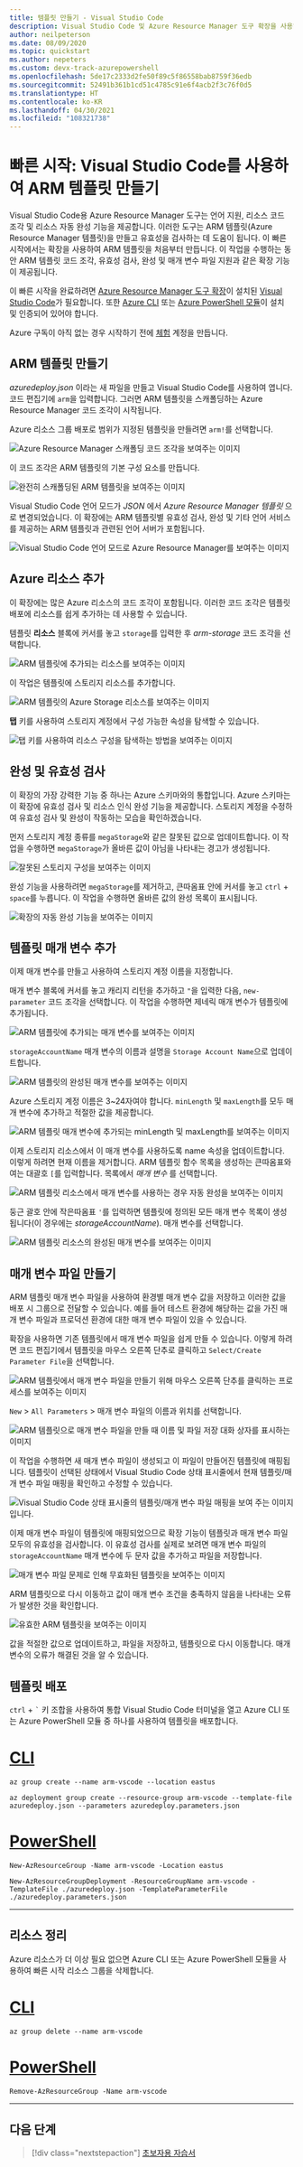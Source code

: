 ```yaml
---
title: 템플릿 만들기 - Visual Studio Code
description: Visual Studio Code 및 Azure Resource Manager 도구 확장을 사용하여 ARM 템플릿(Azure Resource Manager 템플릿)에 대해 작업합니다.
author: neilpeterson
ms.date: 08/09/2020
ms.topic: quickstart
ms.author: nepeters
ms.custom: devx-track-azurepowershell
ms.openlocfilehash: 5de17c2333d2fe50f89c5f86558bab8759f36edb
ms.sourcegitcommit: 52491b361b1cd51c4785c91e6f4acb2f3c76f0d5
ms.translationtype: HT
ms.contentlocale: ko-KR
ms.lasthandoff: 04/30/2021
ms.locfileid: "108321738"
---
```

# <a name="quickstart-create-arm-templates-with-visual-studio-code"></a>빠른 시작: Visual Studio Code를 사용하여 ARM 템플릿 만들기

Visual Studio Code용 Azure Resource Manager 도구는 언어 지원, 리소스 코드 조각 및 리소스 자동 완성 기능을 제공합니다. 이러한 도구는 ARM 템플릿(Azure Resource Manager 템플릿)을 만들고 유효성을 검사하는 데 도움이 됩니다. 이 빠른 시작에서는 확장을 사용하여 ARM 템플릿을 처음부터 만듭니다. 이 작업을 수행하는 동안 ARM 템플릿 코드 조각, 유효성 검사, 완성 및 매개 변수 파일 지원과 같은 확장 기능이 제공됩니다.

이 빠른 시작을 완료하려면 [Azure Resource Manager 도구 확장](https://marketplace.visualstudio.com/items?itemName=msazurermtools.azurerm-vscode-tools)이 설치된 [Visual Studio Code](https://code.visualstudio.com/)가 필요합니다. 또한 [Azure CLI](/cli/azure/) 또는 [Azure PowerShell 모듈](/powershell/azure/new-azureps-module-az)이 설치 및 인증되어 있어야 합니다.

Azure 구독이 아직 없는 경우 시작하기 전에 [체험](https://azure.microsoft.com/free/) 계정을 만듭니다.

## <a name="create-an-arm-template"></a>ARM 템플릿 만들기

*azuredeploy.json* 이라는 새 파일을 만들고 Visual Studio Code를 사용하여 엽니다. 코드 편집기에 `arm`을 입력합니다. 그러면 ARM 템플릿을 스캐폴딩하는 Azure Resource Manager 코드 조각이 시작됩니다.

Azure 리소스 그룹 배포로 범위가 지정된 템플릿을 만들려면 `arm!`를 선택합니다.

![Azure Resource Manager 스캐폴딩 코드 조각을 보여주는 이미지](./media/quickstart-create-templates-use-visual-studio-code/1.png)

이 코드 조각은 ARM 템플릿의 기본 구성 요소를 만듭니다.

![완전히 스캐폴딩된 ARM 템플릿을 보여주는 이미지](./media/quickstart-create-templates-use-visual-studio-code/2.png)

Visual Studio Code 언어 모드가 *JSON* 에서 *Azure Resource Manager 템플릿* 으로 변경되었습니다. 이 확장에는 ARM 템플릿별 유효성 검사, 완성 및 기타 언어 서비스를 제공하는 ARM 템플릿과 관련된 언어 서버가 포함됩니다.

![Visual Studio Code 언어 모드로 Azure Resource Manager를 보여주는 이미지](./media/quickstart-create-templates-use-visual-studio-code/3.png)

## <a name="add-an-azure-resource"></a>Azure 리소스 추가

이 확장에는 많은 Azure 리소스의 코드 조각이 포함됩니다. 이러한 코드 조각은 템플릿 배포에 리소스를 쉽게 추가하는 데 사용할 수 있습니다.

템플릿 **리소스** 블록에 커서를 놓고 `storage`를 입력한 후 *arm-storage* 코드 조각을 선택합니다.

![ARM 템플릿에 추가되는 리소스를 보여주는 이미지](./media/quickstart-create-templates-use-visual-studio-code/4.png)

이 작업은 템플릿에 스토리지 리소스를 추가합니다.

![ARM 템플릿의 Azure Storage 리소스를 보여주는 이미지](./media/quickstart-create-templates-use-visual-studio-code/5.png)

**탭** 키를 사용하여 스토리지 계정에서 구성 가능한 속성을 탐색할 수 있습니다.

![탭 키를 사용하여 리소스 구성을 탐색하는 방법을 보여주는 이미지](./media/quickstart-create-templates-use-visual-studio-code/6.png)

## <a name="completion-and-validation"></a>완성 및 유효성 검사

이 확장의 가장 강력한 기능 중 하나는 Azure 스키마와의 통합입니다. Azure 스키마는 이 확장에 유효성 검사 및 리소스 인식 완성 기능을 제공합니다. 스토리지 계정을 수정하여 유효성 검사 및 완성이 작동하는 모습을 확인하겠습니다.

먼저 스토리지 계정 종류를 `megaStorage`와 같은 잘못된 값으로 업데이트합니다. 이 작업을 수행하면 `megaStorage`가 올바른 값이 아님을 나타내는 경고가 생성됩니다.

![잘못된 스토리지 구성을 보여주는 이미지](./media/quickstart-create-templates-use-visual-studio-code/7.png)

완성 기능을 사용하려면 `megaStorage`를 제거하고, 큰따옴표 안에 커서를 놓고 `ctrl` + `space`를 누릅니다. 이 작업을 수행하면 올바른 값의 완성 목록이 표시됩니다.

![확장의 자동 완성 기능을 보여주는 이미지](./media/quickstart-create-templates-use-visual-studio-code/8.png)

## <a name="add-template-parameters"></a>템플릿 매개 변수 추가

이제 매개 변수를 만들고 사용하여 스토리지 계정 이름을 지정합니다.

매개 변수 블록에 커서를 놓고 캐리지 리턴을 추가하고 `"`을 입력한 다음, `new-parameter` 코드 조각을 선택합니다. 이 작업을 수행하면 제네릭 매개 변수가 템플릿에 추가됩니다.

![ARM 템플릿에 추가되는 매개 변수를 보여주는 이미지](./media/quickstart-create-templates-use-visual-studio-code/9.png)

`storageAccountName` 매개 변수의 이름과 설명을 `Storage Account Name`으로 업데이트합니다.

![ARM 템플릿의 완성된 매개 변수를 보여주는 이미지](./media/quickstart-create-templates-use-visual-studio-code/10.png)

Azure 스토리지 계정 이름은 3~24자여야 합니다. `minLength` 및 `maxLength`를 모두 매개 변수에 추가하고 적절한 값을 제공합니다.

![ARM 템플릿 매개 변수에 추가되는 minLength 및 maxLength를 보여주는 이미지](./media/quickstart-create-templates-use-visual-studio-code/11.png)

이제 스토리지 리소스에서 이 매개 변수를 사용하도록 name 속성을 업데이트합니다. 이렇게 하려면 현재 이름을 제거합니다. ARM 템플릿 함수 목록을 생성하는 큰따옴표와 여는 대괄호 `[`를 입력합니다. 목록에서 *매개 변수* 를 선택합니다.

![ARM 템플릿 리소스에서 매개 변수를 사용하는 경우 자동 완성을 보여주는 이미지](./media/quickstart-create-templates-use-visual-studio-code/12.png)

둥근 괄호 안에 작은따옴표 `'`를 입력하면 템플릿에 정의된 모든 매개 변수 목록이 생성됩니다(이 경우에는 *storageAccountName*). 매개 변수를 선택합니다.

![ARM 템플릿 리소스의 완성된 매개 변수를 보여주는 이미지](./media/quickstart-create-templates-use-visual-studio-code/13.png)

## <a name="create-a-parameter-file"></a>매개 변수 파일 만들기

ARM 템플릿 매개 변수 파일을 사용하여 환경별 매개 변수 값을 저장하고 이러한 값을 배포 시 그룹으로 전달할 수 있습니다. 예를 들어 테스트 환경에 해당하는 값을 가진 매개 변수 파일과 프로덕션 환경에 대한 매개 변수 파일이 있을 수 있습니다.

확장을 사용하면 기존 템플릿에서 매개 변수 파일을 쉽게 만들 수 있습니다. 이렇게 하려면 코드 편집기에서 템플릿을 마우스 오른쪽 단추로 클릭하고 `Select/Create Parameter File`을 선택합니다.

![ARM 템플릿에서 매개 변수 파일을 만들기 위해 마우스 오른쪽 단추를 클릭하는 프로세스를 보여주는 이미지](./media/quickstart-create-templates-use-visual-studio-code/14.png)

`New` > `All Parameters` > 매개 변수 파일의 이름과 위치를 선택합니다.

![ARM 템플릿으로 매개 변수 파일을 만들 때 이름 및 파일 저장 대화 상자를 표시하는 이미지](./media/quickstart-create-templates-use-visual-studio-code/15.png)

이 작업을 수행하면 새 매개 변수 파일이 생성되고 이 파일이 만들어진 템플릿에 매핑됩니다. 템플릿이 선택된 상태에서 Visual Studio Code 상태 표시줄에서 현재 템플릿/매개 변수 파일 매핑을 확인하고 수정할 수 있습니다.

![Visual Studio Code 상태 표시줄의 템플릿/매개 변수 파일 매핑을 보여 주는 이미지입니다.](./media/quickstart-create-templates-use-visual-studio-code/16.png)

이제 매개 변수 파일이 템플릿에 매핑되었으므로 확장 기능이 템플릿과 매개 변수 파일 모두의 유효성을 검사합니다. 이 유효성 검사를 실제로 보려면 매개 변수 파일의 `storageAccountName` 매개 변수에 두 문자 값을 추가하고 파일을 저장합니다.

![매개 변수 파일 문제로 인해 무효화된 템플릿을 보여주는 이미지](./media/quickstart-create-templates-use-visual-studio-code/17.png)

ARM 템플릿으로 다시 이동하고 값이 매개 변수 조건을 충족하지 않음을 나타내는 오류가 발생한 것을 확인합니다.

![유효한 ARM 템플릿을 보여주는 이미지](./media/quickstart-create-templates-use-visual-studio-code/18.png)

값을 적절한 값으로 업데이트하고, 파일을 저장하고, 템플릿으로 다시 이동합니다. 매개 변수의 오류가 해결된 것을 알 수 있습니다.

## <a name="deploy-the-template"></a>템플릿 배포

`ctrl` + ```` ` ```` 키 조합을 사용하여 통합 Visual Studio Code 터미널을 열고 Azure CLI 또는 Azure PowerShell 모듈 중 하나를 사용하여 템플릿을 배포합니다.

# <a name="cli"></a>[CLI](#tab/CLI)

```azurecli
az group create --name arm-vscode --location eastus

az deployment group create --resource-group arm-vscode --template-file azuredeploy.json --parameters azuredeploy.parameters.json
```

# <a name="powershell"></a>[PowerShell](#tab/PowerShell)

```azurepowershell
New-AzResourceGroup -Name arm-vscode -Location eastus

New-AzResourceGroupDeployment -ResourceGroupName arm-vscode -TemplateFile ./azuredeploy.json -TemplateParameterFile ./azuredeploy.parameters.json
```
---

## <a name="clean-up-resources"></a>리소스 정리

Azure 리소스가 더 이상 필요 없으면 Azure CLI 또는 Azure PowerShell 모듈을 사용하여 빠른 시작 리소스 그룹을 삭제합니다.

# <a name="cli"></a>[CLI](#tab/CLI)

```azurecli
az group delete --name arm-vscode
```

# <a name="powershell"></a>[PowerShell](#tab/PowerShell)

```azurepowershell
Remove-AzResourceGroup -Name arm-vscode
```
---

## <a name="next-steps"></a>다음 단계

> [!div class="nextstepaction"]
> [초보자용 자습서](./template-tutorial-create-first-template.md)
